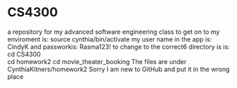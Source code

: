 # CS4300
a repository for my advanced software engineering class
to get on to my enviroment is:
  source cynthia/bin/activate
my user name in the app is: CindyK and passworkis: Rasma123!
to change to the correct6 directory is is:
  cd CS4300   
  cd homework2
  cd movie_theater_booking
The files are under CynthiaKitners/homework2
Sorry I am new to GitHub and put it in the wrong place
